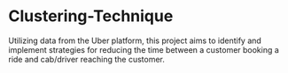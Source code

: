 # Clustering-Technique
Utilizing data from the Uber platform, this project aims to identify and implement strategies for reducing the time between a customer booking a ride and cab/driver reaching the customer.
